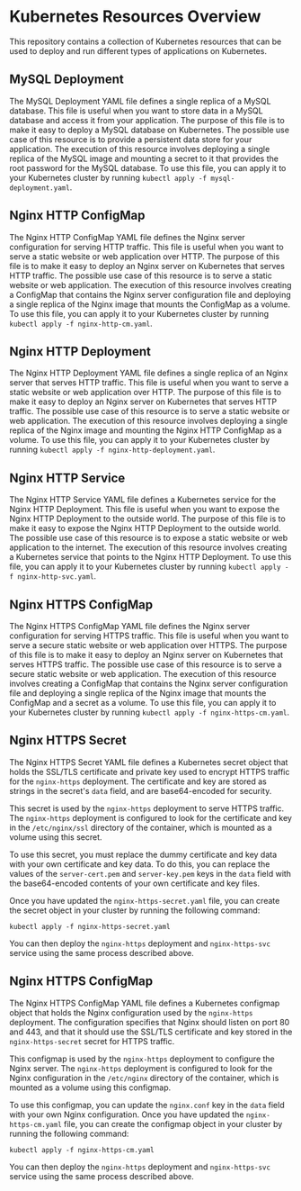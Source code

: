 # Kubernetes Resources Overview

This repository contains a collection of Kubernetes resources that can be used to deploy and run different types of applications on Kubernetes.

## MySQL Deployment

The MySQL Deployment YAML file defines a single replica of a MySQL database. This file is useful when you want to store data in a MySQL database and access it from your application. The purpose of this file is to make it easy to deploy a MySQL database on Kubernetes. The possible use case of this resource is to provide a persistent data store for your application. The execution of this resource involves deploying a single replica of the MySQL image and mounting a secret to it that provides the root password for the MySQL database. To use this file, you can apply it to your Kubernetes cluster by running `kubectl apply -f mysql-deployment.yaml`.

## Nginx HTTP ConfigMap

The Nginx HTTP ConfigMap YAML file defines the Nginx server configuration for serving HTTP traffic. This file is useful when you want to serve a static website or web application over HTTP. The purpose of this file is to make it easy to deploy an Nginx server on Kubernetes that serves HTTP traffic. The possible use case of this resource is to serve a static website or web application. The execution of this resource involves creating a ConfigMap that contains the Nginx server configuration file and deploying a single replica of the Nginx image that mounts the ConfigMap as a volume. To use this file, you can apply it to your Kubernetes cluster by running `kubectl apply -f nginx-http-cm.yaml`.

## Nginx HTTP Deployment

The Nginx HTTP Deployment YAML file defines a single replica of an Nginx server that serves HTTP traffic. This file is useful when you want to serve a static website or web application over HTTP. The purpose of this file is to make it easy to deploy an Nginx server on Kubernetes that serves HTTP traffic. The possible use case of this resource is to serve a static website or web application. The execution of this resource involves deploying a single replica of the Nginx image and mounting the Nginx HTTP ConfigMap as a volume. To use this file, you can apply it to your Kubernetes cluster by running `kubectl apply -f nginx-http-deployment.yaml`.

## Nginx HTTP Service

The Nginx HTTP Service YAML file defines a Kubernetes service for the Nginx HTTP Deployment. This file is useful when you want to expose the Nginx HTTP Deployment to the outside world. The purpose of this file is to make it easy to expose the Nginx HTTP Deployment to the outside world. The possible use case of this resource is to expose a static website or web application to the internet. The execution of this resource involves creating a Kubernetes service that points to the Nginx HTTP Deployment. To use this file, you can apply it to your Kubernetes cluster by running `kubectl apply -f nginx-http-svc.yaml`.

## Nginx HTTPS ConfigMap

The Nginx HTTPS ConfigMap YAML file defines the Nginx server configuration for serving HTTPS traffic. This file is useful when you want to serve a secure static website or web application over HTTPS. The purpose of this file is to make it easy to deploy an Nginx server on Kubernetes that serves HTTPS traffic. The possible use case of this resource is to serve a secure static website or web application. The execution of this resource involves creating a ConfigMap that contains the Nginx server configuration file and deploying a single replica of the Nginx image that mounts the ConfigMap and a secret as a volume. To use this file, you can apply it to your Kubernetes cluster by running `kubectl apply -f nginx-https-cm.yaml`.

## Nginx HTTPS Secret 

The Nginx HTTPS Secret YAML file defines a Kubernetes secret object that holds the SSL/TLS certificate and private key used to encrypt HTTPS traffic for the `nginx-https` deployment. The certificate and key are stored as strings in the secret's `data` field, and are base64-encoded for security.

This secret is used by the `nginx-https` deployment to serve HTTPS traffic. The `nginx-https` deployment is configured to look for the certificate and key in the `/etc/nginx/ssl` directory of the container, which is mounted as a volume using this secret.

To use this secret, you must replace the dummy certificate and key data with your own certificate and key data. To do this, you can replace the values of the `server-cert.pem` and `server-key.pem` keys in the `data` field with the base64-encoded contents of your own certificate and key files.

Once you have updated the `nginx-https-secret.yaml` file, you can create the secret object in your cluster by running the following command:

`kubectl apply -f nginx-https-secret.yaml`

You can then deploy the `nginx-https` deployment and `nginx-https-svc` service using the same process described above.

## Nginx HTTPS ConfigMap 

The Nginx HTTPS ConfigMap YAML file defines a Kubernetes configmap object that holds the Nginx configuration used by the `nginx-https` deployment. The configuration specifies that Nginx should listen on port 80 and 443, and that it should use the SSL/TLS certificate and key stored in the `nginx-https-secret` secret for HTTPS traffic.

This configmap is used by the `nginx-https` deployment to configure the Nginx server. The `nginx-https` deployment is configured to look for the Nginx configuration in the `/etc/nginx` directory of the container, which is mounted as a volume using this configmap.

To use this configmap, you can update the `nginx.conf` key in the `data` field with your own Nginx configuration. Once you have updated the `nginx-https-cm.yaml` file, you can create the configmap object in your cluster by running the following command:

`kubectl apply -f nginx-https-cm.yaml`

You can then deploy the `nginx-https` deployment and `nginx-https-svc` service using the same process described above.